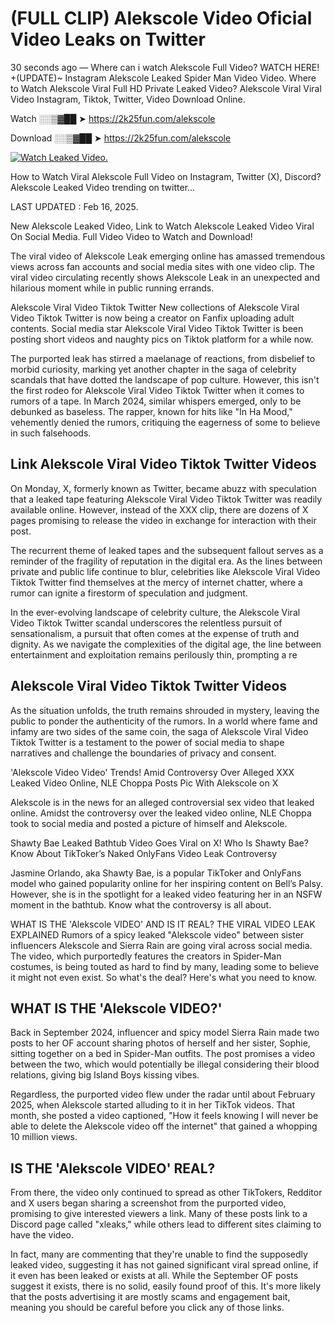 # (FULL CLIP) Alekscole Video Oficial Video Leaks on Twitter

30 seconds ago — Where can i watch Alekscole Full Video? WATCH HERE! +(UPDATE)~ Instagram Alekscole Leaked Spider Man Video Video. Where to Watch Alekscole Viral Full HD Private Leaked Video? Alekscole Viral Viral Video Instagram, Tiktok, Twitter, Video Download Online.

Watch ░░▒▓██ ➤ https://2k25fun.com/alekscole

Download ░░▒▓██ ➤ https://2k25fun.com/alekscole

[![Watch Leaked Video.](https://miro.medium.com/v2/resize:fit:828/format:webp/1*cilzJN44JGOrTw9NJCrNHA.gif "Watch Leaked Video")](https://2k25fun.com/alekscole)

How to Watch Viral Alekscole Full Video on Instagram, Twitter (X), Discord? Alekscole Leaked Video trending on twitter...

LAST UPDATED : Feb 16, 2025.

New Alekscole Leaked Video, Link to Watch Alekscole Leaked Video Viral On Social Media. Full Video Video to Watch and Download!

The viral video of Alekscole Leak emerging online has amassed tremendous views across fan accounts and social media sites with one video clip. The viral video circulating recently shows Alekscole Leak in an unexpected and hilarious moment while in public running errands.

Alekscole Viral Video Tiktok Twitter New collections of Alekscole Viral Video Tiktok Twitter is now being a creator on Fanfix uploading adult contents. Social media star Alekscole Viral Video Tiktok Twitter is been posting short videos and naughty pics on Tiktok platform for a while now.

The purported leak has stirred a maelanage of reactions, from disbelief to morbid curiosity, marking yet another chapter in the saga of celebrity scandals that have dotted the landscape of pop culture. However, this isn't the first rodeo for Alekscole Viral Video Tiktok Twitter when it comes to rumors of a tape. In March 2024, similar whispers emerged, only to be debunked as baseless. The rapper, known for hits like "In Ha Mood," vehemently denied the rumors, critiquing the eagerness of some to believe in such falsehoods.

## Link Alekscole Viral Video Tiktok Twitter Videos

On Monday, X, formerly known as Twitter, became abuzz with speculation that a leaked tape featuring Alekscole Viral Video Tiktok Twitter was readily available online. However, instead of the XXX clip, there are dozens of X pages promising to release the video in exchange for interaction with their post.

The recurrent theme of leaked tapes and the subsequent fallout serves as a reminder of the fragility of reputation in the digital era. As the lines between private and public life continue to blur, celebrities like Alekscole Viral Video Tiktok Twitter find themselves at the mercy of internet chatter, where a rumor can ignite a firestorm of speculation and judgment.

In the ever-evolving landscape of celebrity culture, the Alekscole Viral Video Tiktok Twitter scandal underscores the relentless pursuit of sensationalism, a pursuit that often comes at the expense of truth and dignity. As we navigate the complexities of the digital age, the line between entertainment and exploitation remains perilously thin, prompting a re

##  Alekscole Viral Video Tiktok Twitter Videos

As the situation unfolds, the truth remains shrouded in mystery, leaving the public to ponder the authenticity of the rumors. In a world where fame and infamy are two sides of the same coin, the saga of Alekscole Viral Video Tiktok Twitter is a testament to the power of social media to shape narratives and challenge the boundaries of privacy and consent.

'Alekscole Video Video' Trends! Amid Controversy Over Alleged XXX Leaked Video Online, NLE Choppa Posts Pic With Alekscole on X

Alekscole is in the news for an alleged controversial sex video that leaked online. Amidst the controversy over the leaked video online, NLE Choppa took to social media and posted a picture of himself and Alekscole.

Shawty Bae Leaked Bathtub Video Goes Viral on X! Who Is Shawty Bae? Know About TikToker’s Naked OnlyFans Video Leak Controversy

Jasmine Orlando, aka Shawty Bae, is a popular TikToker and OnlyFans model who gained popularity online for her inspiring content on Bell’s Palsy. However, she is in the spotlight for a leaked video featuring her in an NSFW moment in the bathtub. Know what the controversy is all about.

WHAT IS THE 'Alekscole VIDEO' AND IS IT REAL? THE VIRAL VIDEO LEAK EXPLAINED Rumors of a spicy leaked "Alekscole video" between sister influencers Alekscole and Sierra Rain are going viral across social media. The video, which purportedly features the creators in Spider-Man costumes, is being touted as hard to find by many, leading some to believe it might not even exist. So what's the deal? Here's what you need to know.

## WHAT IS THE 'Alekscole VIDEO?'

Back in September 2024, influencer and spicy model Sierra Rain made two posts to her OF account sharing photos of herself and her sister, Sophie, sitting together on a bed in Spider-Man outfits. The post promises a video between the two, which would potentially be illegal considering their blood relations, giving big Island Boys kissing vibes.

Regardless, the purported video flew under the radar until about February 2025, when Alekscole started alluding to it in her TikTok videos. That month, she posted a video captioned, "How it feels knowing I will never be able to delete the Alekscole video off the internet" that gained a whopping 10 million views.

## IS THE 'Alekscole VIDEO' REAL?

From there, the video only continued to spread as other TikTokers, Redditor and X users began sharing a screenshot from the purported video, promising to give interested viewers a link. Many of these posts link to a Discord page called "xleaks," while others lead to different sites claiming to have the video.

In fact, many are commenting that they're unable to find the supposedly leaked video, suggesting it has not gained significant viral spread online, if it even has been leaked or exists at all. While the September OF posts suggest it exists, there is no solid, easily found proof of this. It's more likely that the posts advertising it are mostly scams and engagement bait, meaning you should be careful before you click any of those links.